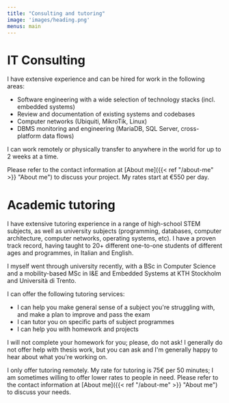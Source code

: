 ```yaml
---
title: "Consulting and tutoring"
image: 'images/heading.png'
menus: main
---
```


# IT Consulting

I have extensive experience and can be hired for work in the following areas:

* Software engineering with a wide selection of technology stacks (incl. embedded systems)
* Review and documentation of existing systems and codebases
* Computer networks (Ubiquiti, MikroTik, Linux)
* DBMS monitoring and engineering (MariaDB, SQL Server, cross-platform data flows)

I can work remotely or physically transfer to anywhere in the world for up to 2 weeks at a time.

Please refer to the contact information at [About me]({{< ref "/about-me" >}} "About me") to discuss your project. My
rates start at €550 per day.

# Academic tutoring

I have extensive tutoring experience in a range of high-school STEM subjects, as well as university subjects
(programming, databases, computer architecture, computer networks, operating systems, etc). I have a proven track
record, having taught to 20+ different one-to-one students of different ages and programmes, in Italian and English.

I myself went through university recently, with a BSc in Computer Science and a mobility-based MSc in I&E and
Embedded Systems at KTH Stockholm and Università di Trento.

I can offer the following tutoring services:

* I can help you make general sense of a subject you're struggling with, and make a plan to improve and pass the exam
* I can tutor you on specific parts of subject programmes
* I can help you with homework and projects

I will not complete your homework for you; please, do not ask! I generally do not offer help with thesis work, but you
can ask and I'm generally happy to hear about what you're working on.

I only offer tutoring remotely. My rate for tutoring is 75€ per 50 minutes; I am sometimes willing to offer lower
rates to people in need. Please refer to the contact information at [About me]({{< ref "/about-me" >}} "About me") to
discuss your needs.
